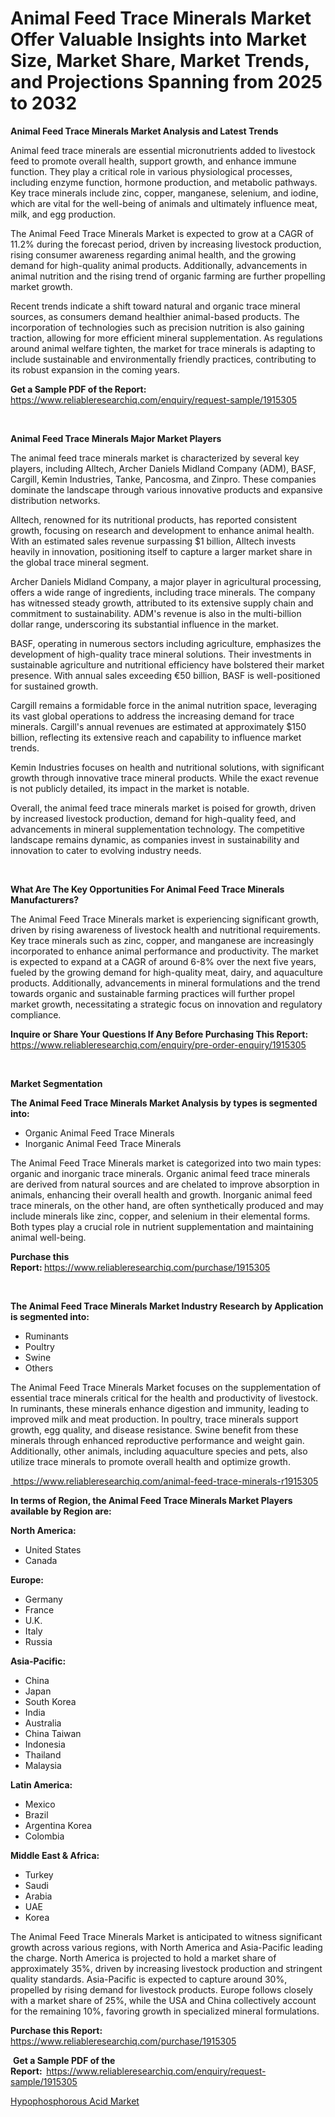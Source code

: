 <p><h1>Animal Feed Trace Minerals Market Offer Valuable Insights into Market Size, Market Share, Market Trends, and Projections Spanning from 2025 to 2032</h1></p><p><strong>Animal Feed Trace Minerals Market Analysis and Latest Trends</strong></p>
<p><p>Animal feed trace minerals are essential micronutrients added to livestock feed to promote overall health, support growth, and enhance immune function. They play a critical role in various physiological processes, including enzyme function, hormone production, and metabolic pathways. Key trace minerals include zinc, copper, manganese, selenium, and iodine, which are vital for the well-being of animals and ultimately influence meat, milk, and egg production.</p><p>The Animal Feed Trace Minerals Market is expected to grow at a CAGR of 11.2% during the forecast period, driven by increasing livestock production, rising consumer awareness regarding animal health, and the growing demand for high-quality animal products. Additionally, advancements in animal nutrition and the rising trend of organic farming are further propelling market growth. </p><p>Recent trends indicate a shift toward natural and organic trace mineral sources, as consumers demand healthier animal-based products. The incorporation of technologies such as precision nutrition is also gaining traction, allowing for more efficient mineral supplementation. As regulations around animal welfare tighten, the market for trace minerals is adapting to include sustainable and environmentally friendly practices, contributing to its robust expansion in the coming years.</p></p>
<p><strong>Get a Sample PDF of the Report:&nbsp;</strong> <a href="https://www.reliableresearchiq.com/enquiry/request-sample/1915305?utm_campaign=3503&utm_medium=2&utm_source=Github&utm_content=ia&utm_term=01042025&utm_id=animal-feed-trace-minerals">https://www.reliableresearchiq.com/enquiry/request-sample/1915305</a></p>
<p>&nbsp;</p>
<p><strong>Animal Feed Trace Minerals Major Market Players</strong></p>
<p><p>The animal feed trace minerals market is characterized by several key players, including Alltech, Archer Daniels Midland Company (ADM), BASF, Cargill, Kemin Industries, Tanke, Pancosma, and Zinpro. These companies dominate the landscape through various innovative products and expansive distribution networks.</p><p>Alltech, renowned for its nutritional products, has reported consistent growth, focusing on research and development to enhance animal health. With an estimated sales revenue surpassing $1 billion, Alltech invests heavily in innovation, positioning itself to capture a larger market share in the global trace mineral segment.</p><p>Archer Daniels Midland Company, a major player in agricultural processing, offers a wide range of ingredients, including trace minerals. The company has witnessed steady growth, attributed to its extensive supply chain and commitment to sustainability. ADM's revenue is also in the multi-billion dollar range, underscoring its substantial influence in the market.</p><p>BASF, operating in numerous sectors including agriculture, emphasizes the development of high-quality trace mineral solutions. Their investments in sustainable agriculture and nutritional efficiency have bolstered their market presence. With annual sales exceeding €50 billion, BASF is well-positioned for sustained growth.</p><p>Cargill remains a formidable force in the animal nutrition space, leveraging its vast global operations to address the increasing demand for trace minerals. Cargill's annual revenues are estimated at approximately $150 billion, reflecting its extensive reach and capability to influence market trends.</p><p>Kemin Industries focuses on health and nutritional solutions, with significant growth through innovative trace mineral products. While the exact revenue is not publicly detailed, its impact in the market is notable.</p><p>Overall, the animal feed trace minerals market is poised for growth, driven by increased livestock production, demand for high-quality feed, and advancements in mineral supplementation technology. The competitive landscape remains dynamic, as companies invest in sustainability and innovation to cater to evolving industry needs.</p></p>
<p>&nbsp;</p>
<p><strong>What Are The Key Opportunities For Animal Feed Trace Minerals Manufacturers?</strong></p>
<p><p>The Animal Feed Trace Minerals market is experiencing significant growth, driven by rising awareness of livestock health and nutritional requirements. Key trace minerals such as zinc, copper, and manganese are increasingly incorporated to enhance animal performance and productivity. The market is expected to expand at a CAGR of around 6-8% over the next five years, fueled by the growing demand for high-quality meat, dairy, and aquaculture products. Additionally, advancements in mineral formulations and the trend towards organic and sustainable farming practices will further propel market growth, necessitating a strategic focus on innovation and regulatory compliance.</p></p>
<p><strong>Inquire or Share Your Questions If Any Before Purchasing This Report:</strong> <a href="https://www.reliableresearchiq.com/enquiry/pre-order-enquiry/1915305?utm_campaign=3503&utm_medium=2&utm_source=Github&utm_content=ia&utm_term=01042025&utm_id=animal-feed-trace-minerals">https://www.reliableresearchiq.com/enquiry/pre-order-enquiry/1915305</a></p>
<p>&nbsp;</p>
<p><strong>Market Segmentation</strong></p>
<p><strong>The Animal Feed Trace Minerals Market Analysis by types is segmented into:</strong></p>
<p><ul><li>Organic Animal Feed Trace Minerals</li><li>Inorganic Animal Feed Trace Minerals</li></ul></p>
<p><p>The Animal Feed Trace Minerals market is categorized into two main types: organic and inorganic trace minerals. Organic animal feed trace minerals are derived from natural sources and are chelated to improve absorption in animals, enhancing their overall health and growth. Inorganic animal feed trace minerals, on the other hand, are often synthetically produced and may include minerals like zinc, copper, and selenium in their elemental forms. Both types play a crucial role in nutrient supplementation and maintaining animal well-being.</p></p>
<p><strong>Purchase this Report:&nbsp;</strong><a href="https://www.reliableresearchiq.com/purchase/1915305?utm_campaign=3503&utm_medium=2&utm_source=Github&utm_content=ia&utm_term=01042025&utm_id=animal-feed-trace-minerals">https://www.reliableresearchiq.com/purchase/1915305</a></p>
<p>&nbsp;</p>
<p><strong>The Animal Feed Trace Minerals Market Industry Research by Application is segmented into:</strong></p>
<p><ul><li>Ruminants</li><li>Poultry</li><li>Swine</li><li>Others</li></ul></p>
<p><p>The Animal Feed Trace Minerals Market focuses on the supplementation of essential trace minerals critical for the health and productivity of livestock. In ruminants, these minerals enhance digestion and immunity, leading to improved milk and meat production. In poultry, trace minerals support growth, egg quality, and disease resistance. Swine benefit from these minerals through enhanced reproductive performance and weight gain. Additionally, other animals, including aquaculture species and pets, also utilize trace minerals to promote overall health and optimize growth.</p></p>
<p><a href="https://www.reliableresearchiq.com/animal-feed-trace-minerals-r1915305?utm_campaign=3503&utm_medium=2&utm_source=Github&utm_content=ia&utm_term=01042025&utm_id=animal-feed-trace-minerals">&nbsp;https://www.reliableresearchiq.com/animal-feed-trace-minerals-r1915305</a></p>
<p><strong>In terms of Region, the Animal Feed Trace Minerals Market Players available by Region are:</strong></p>
<p>
    <p> <strong> North America: </strong>
        <ul>
            <li>United States</li>
            <li>Canada</li>
        </ul>
        </p> 
    <p> <strong> Europe: </strong>
        <ul>
            <li>Germany</li>
            <li>France</li>
            <li>U.K.</li>
            <li>Italy</li>
            <li>Russia</li>
        </ul>
        </p> 
    <p> <strong> Asia-Pacific: </strong>
        <ul>
            <li>China</li>
            <li>Japan</li>
            <li>South Korea</li>
            <li>India</li>
            <li>Australia</li>
            <li>China Taiwan</li>
            <li>Indonesia</li>
            <li>Thailand</li>
            <li>Malaysia</li>
        </ul>
        </p> 
    <p> <strong> Latin America: </strong>
        <ul>
            <li>Mexico</li>
            <li>Brazil</li>
            <li>Argentina Korea</li>
            <li>Colombia</li>
        </ul>
        </p> 
    <p> <strong> Middle East & Africa: </strong>
        <ul>
            <li>Turkey</li>
            <li>Saudi</li>
            <li>Arabia</li>
            <li>UAE</li>
            <li>Korea</li>
        </ul>
    </p>
    </p>
<p><p>The Animal Feed Trace Minerals Market is anticipated to witness significant growth across various regions, with North America and Asia-Pacific leading the charge. North America is projected to hold a market share of approximately 35%, driven by increasing livestock production and stringent quality standards. Asia-Pacific is expected to capture around 30%, propelled by rising demand for livestock products. Europe follows closely with a market share of 25%, while the USA and China collectively account for the remaining 10%, favoring growth in specialized mineral formulations.</p></p>
<p><strong>Purchase this Report: </strong><a href="https://www.reliableresearchiq.com/purchase/1915305?utm_campaign=3503&utm_medium=2&utm_source=Github&utm_content=ia&utm_term=01042025&utm_id=animal-feed-trace-minerals">https://www.reliableresearchiq.com/purchase/1915305</a></p>
<p>&nbsp;<strong>Get a Sample PDF of the Report:&nbsp;&nbsp;</strong><a href="https://www.reliableresearchiq.com/enquiry/request-sample/1915305?utm_campaign=3503&utm_medium=2&utm_source=Github&utm_content=ia&utm_term=01042025&utm_id=animal-feed-trace-minerals">https://www.reliableresearchiq.com/enquiry/request-sample/1915305</a></p>
<p><strong></strong></p>
<p><p><a href="https://github.com/azorrotutus/Market-Research-Report-List-1/blob/main/hypophosphorous-acid-market.md?utm_campaign=3503&utm_medium=2&utm_source=Github&utm_content=ia&utm_term=01042025&utm_id=animal-feed-trace-minerals">Hypophosphorous Acid Market</a></p></p>